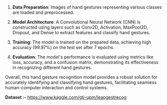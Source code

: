 1. **Data Preparation**: Images of hand gestures representing various classes are loaded and preprocessed.

2. **Model Architecture**: A Convolutional Neural Network (CNN) is constructed using layers such as Conv2D, Activation, MaxPool2D, Dropout, and Dense to extract features and classify hand gestures.

3. **Training**: The model is trained on the prepared data, achieving high accuracy (99.97%) on the test set after 7 epochs.

4. **Evaluation**: The model's performance is evaluated using metrics like loss, accuracy, and a confusion matrix, demonstrating its effectiveness in recognizing different hand gestures.

Overall, this hand gesture recognition model provides a robust solution for accurately identifying and classifying hand gestures, facilitating seamless human-computer interaction and control systems.



**Dataset :-**  https://www.kaggle.com/gti-upm/leapgestrecog
